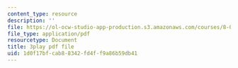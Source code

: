 ```yaml
---
content_type: resource
description: ''
file: https://ol-ocw-studio-app-production.s3.amazonaws.com/courses/8-04-quantum-physics-i-spring-2016/1d0f17bfcab88342fd4ff9a86b59db41_vFZeh8bMx58.pdf
file_type: application/pdf
resourcetype: Document
title: 3play pdf file
uid: 1d0f17bf-cab8-8342-fd4f-f9a86b59db41
---
```

